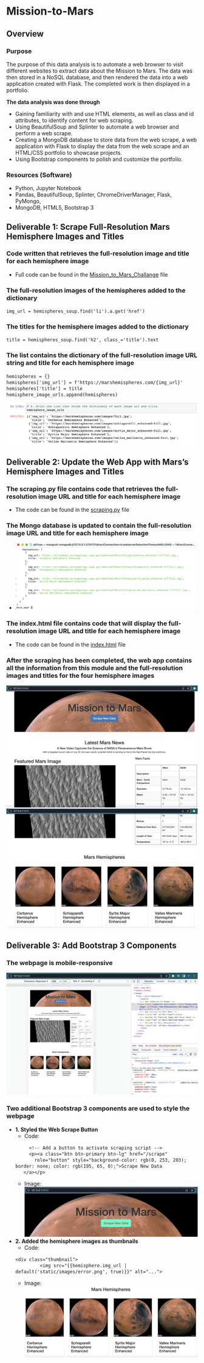 # Mission-to-Mars

## Overview

### Purpose
The purpose of this data analysis is to automate a web browser to visit different websites to extract data about the Mission to Mars. The data was then stored in a NoSQL database, and then rendered the data into a web application created with Flask. The completed work is then displayed in a portfolio.

**The data analysis was done through**
- Gaining familiarity with and use HTML elements, as well as class and id attributes, to identify content for web scraping. 
- Using BeautifulSoup and Splinter to automate a web browser and perform a web scrape.
- Creating a MongoDB database to store data from the web scrape, a web application with Flask to display the data from the web scrape and an HTML/CSS portfolio to showcase projects.
- Using Bootstrap components to polish and customize the portfolio.

### Resources (Software)
- Python, Jupyter Notebook
- Pandas, BeautifulSoup, Splinter, ChromeDriverManager, Flask, PyMongo, 
- MongoDB, HTML5, Bootstrap 3



## Deliverable 1: Scrape Full-Resolution Mars Hemisphere Images and Titles
### Code written that retrieves the full-resolution image and title for each hemisphere image
- Full code can be found in the [Mission_to_Mars_Challange](https://github.com/pfrivas/Mission-to-Mars/blob/main/Mission_to_Mars_Challenge.ipynb) file

### The full-resolution images of the hemispheres added to the dictionary
```
img_url = hemispheres_soup.find('li').a.get('href')
```
### The titles for the hemisphere images added to the dictionary
```
title = hemispheres_soup.find('h2', class_='title').text
```
### The list contains the dictionary of the full-resolution image URL string and title for each hemisphere image
```
hemispheres = {}
hemispheres['img_url'] = f'https://marshemispheres.com/{img_url}'
hemispheres['title'] = title
hemisphere_image_urls.append(hemispheres)
```
![img](https://github.com/pfrivas/Mission-to-Mars/blob/main/Resources/Hemisphere%20Dictionary%20List.png)



## Deliverable 2: Update the Web App with Mars’s Hemisphere Images and Titles

### The scraping.py file contains code that retrieves the full-resolution image URL and title for each hemisphere image
- The code can be found in the [scraping.py](https://github.com/pfrivas/Mission-to-Mars/blob/main/scraping.py) file

### The Mongo database is updated to contain the full-resolution image URL and title for each hemisphere image
- ![mongo_img](https://github.com/pfrivas/Mission-to-Mars/blob/main/Resources/MongoDB%20Code%20(Hemisphere%20Images).png)

### The index.html file contains code that will display the full-resolution image URL and title for each hemisphere image
- The code can be found in the [index.html](https://github.com/pfrivas/Mission-to-Mars/blob/main/templates/index.html) file

### After the scraping has been completed, the web app contains all the information from this module and the full-resolution images and titles for the four hemisphere images
![web_app_img1](https://github.com/pfrivas/Mission-to-Mars/blob/main/Resources/HTML%20Flask%20Web%20App.1.png)
![web_app_img2](https://github.com/pfrivas/Mission-to-Mars/blob/main/Resources/HTML%20Flask%20Web%20App.2.png)



## Deliverable 3: Add Bootstrap 3 Components

### The webpage is mobile-responsive
![mobile_img](https://github.com/pfrivas/Mission-to-Mars/blob/main/Resources/Flask%20Web%20App%20(Mobile).png)

### Two additional Bootstrap 3 components are used to style the webpage
- **1. Styled the Web Scrape Button**
   - Code:
   ```
        <!-- Add a button to activate scraping script -->
        <p><a class="btn btn-primary btn-lg" href="/scrape"
          role="button" style="background-color: rgb(0, 253, 203); border: none; color: rgb(195, 65, 0);">Scrape New Data
      </a></p>
   ```
   - Image:
   ![img_styled_button](https://github.com/pfrivas/Mission-to-Mars/blob/main/Resources/Styled%20Button.png)
- **2. Added the hemisphere images as thumbnails**
   - Code:
   ```
   <div class="thumbnail">
            <img src="{{hemisphere.img_url | default('static/images/error.png', true)}}" alt="...">
   ```
   - Image:
   ![img_thumbnail](https://github.com/pfrivas/Mission-to-Mars/blob/main/Resources/Hemisphere%20as%20Thumbnails.png)
